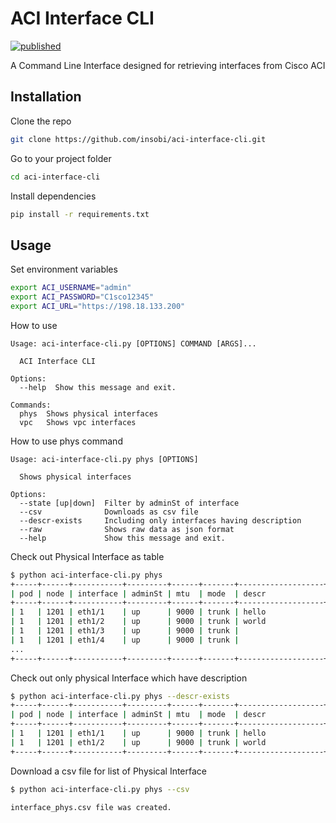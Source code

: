 # ACI Interface CLI

[![published](https://static.production.devnetcloud.com/codeexchange/assets/images/devnet-published.svg)](https://developer.cisco.com/codeexchange/github/repo/insobi/aci-interface-cli)

A Command Line Interface designed for retrieving interfaces from Cisco ACI

## Installation

Clone the repo
```bash
git clone https://github.com/insobi/aci-interface-cli.git
```
Go to your project folder
```bash
cd aci-interface-cli
```

Install dependencies
```bash
pip install -r requirements.txt
```

## Usage

Set environment variables
```bash
export ACI_USERNAME="admin"
export ACI_PASSWORD="C1sco12345"
export ACI_URL="https://198.18.133.200"
```

How to use
```
Usage: aci-interface-cli.py [OPTIONS] COMMAND [ARGS]...

  ACI Interface CLI

Options:
  --help  Show this message and exit.

Commands:
  phys  Shows physical interfaces
  vpc   Shows vpc interfaces
```

How to use phys command
```
Usage: aci-interface-cli.py phys [OPTIONS]

  Shows physical interfaces

Options:
  --state [up|down]  Filter by adminSt of interface
  --csv              Downloads as csv file
  --descr-exists     Including only interfaces having description
  --raw              Shows raw data as json format
  --help             Show this message and exit.
```

Check out Physical Interface as table
```bash
$ python aci-interface-cli.py phys
+-----+------+-----------+---------+------+-------+-------------------+
| pod | node | interface | adminSt | mtu  | mode  | descr             |
+-----+------+-----------+---------+------+-------+-------------------+
| 1   | 1201 | eth1/1    | up      | 9000 | trunk | hello             |
| 1   | 1201 | eth1/2    | up      | 9000 | trunk | world             |
| 1   | 1201 | eth1/3    | up      | 9000 | trunk |                   |
| 1   | 1201 | eth1/4    | up      | 9000 | trunk |                   |
...
+-----+------+-----------+---------+------+-------+-------------------+
```

Check out only physical Interface which have description
```bash
$ python aci-interface-cli.py phys --descr-exists
+-----+------+-----------+---------+------+-------+-------------------+
| pod | node | interface | adminSt | mtu  | mode  | descr             |
+-----+------+-----------+---------+------+-------+-------------------+
| 1   | 1201 | eth1/1    | up      | 9000 | trunk | hello             |
| 1   | 1201 | eth1/2    | up      | 9000 | trunk | world             |
+-----+------+-----------+---------+------+-------+-------------------+
```

Download a csv file for list of Physical Interface
```bash
$ python aci-interface-cli.py phys --csv

interface_phys.csv file was created.
```